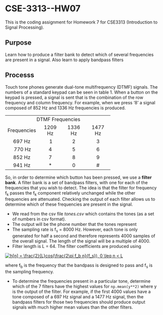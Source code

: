 # CSE-3313--HW07
This is the coding assignment for Homework 7 for CSE3313 (Introduction to Signal Processing).

## Purpose
Learn how to produce a filter bank to detect which of several frequencies are present
in a signal. Also learn to apply bandpass filters

## Processs
Touch tone phones generate dual-tone multifrequency (DTMF) signals. The numbers of a standard keypad can be seen in table 1. When a button on the keypad is pressed, a signal is sent that is the combination of the row frequency and column frequency. For example, when we press ‘8’ a signal composed of 852 Hz and 1336 Hz frequencies is produced.  


<table>
<tbody>
<tr>
<td colspan="4" align="center">&nbsp;DTMF Frequencies</td>
</tr>
<tr align="center">
<td style="width: 89px;">Frequencies</td>
<td style="width: 60.9833px;">1209 Hz</td>
<td style="width: 61.0167px;">1336 Hz</td>
<td style="width: 65px;">1477 Hz</td>
</tr>
<tr align="center">
<td style="width: 89px;">697 Hz</td>
<td style="width: 60.9833px;">&nbsp;1</td>
<td style="width: 61.0167px;">2</td>
<td style="width: 65px;">3</td>
</tr>
<tr align="center">
<td style="width: 89px;">&nbsp;770 Hz</td>
<td style="width: 60.9833px;">4</td>
<td style="width: 61.0167px;">5</td>
<td style="width: 65px;">6</td>
</tr>
<tr align="center">
<td style="width: 89px;">852 Hz </td>
<td style="width: 60.9833px;">7</td>
<td style="width: 61.0167px;">8</td>
<td style="width: 65px;">9</td>
</tr>
<tr align="center">
<td style="width: 89px;">941 Hz </td>
<td style="width: 60.9833px;">*</td>
<td style="width: 61.0167px;">0</td>
<td style="width: 65px;">#</td>
</tr>
</tbody>
</table>

So, in order to determine which button has been pressed, we use a **filter bank**. A filter bank is a set of bandpass filters, with one for each of the frequencies that you wish to detect. The idea is that the filter for frequency f<sub>k</sub> passes the f<sub>k</sub> component relatively unchanged while the other frequencies are attenuated. Checking the output of each filter allows us to determine which of these
frequencies are present in the signal.  

* We read from the csv file *tones.csv* which contains the tones (as a set of numbers in csv format).
* The output will be the phone number that the tones represent
* The sampling rate is f<sub>s</sub> = 8000 Hz. However, each tone is only generated for half a second and therefore represents 4000 samples of the overall signal. The length of the signal will be a multiple of 4000.
* Filter length is L = 64. The filter coefficients are produced using 

<a href="https://www.codecogs.com/eqnedit.php?latex=h[n]&space;=&space;\frac{2}{L}cos(\frac{2\pi&space;f_b&space;n}{f_s}),&space;0&space;\leq&space;n&space;<&space;L" target="_blank"><img src="https://latex.codecogs.com/gif.latex?h[n]&space;=&space;\frac{2}{L}cos(\frac{2\pi&space;f_b&space;n}{f_s}),&space;0&space;\leq&space;n&space;<&space;L" title="h[n] = \frac{2}{L}cos(\frac{2\pi f_b n}{f_s}), 0 \leq n < L" /></a>   

where f<sub>b</sub> is the frequency that the bandpass  is designed to pass and f<sub>s</sub> is the sampling frequency. 

* To determine the frequencies present in a particular tone, determine which of the 7 filters have the highest values for `np.mean(y**2)` where y is the output of the filter. For example, if the first 4000 values have a tone composed of a 697 Hz signal and a 1477 Hz signal, then the bandpass filters for those two frequencies should produce output signals with much higher mean values than the other filters.
